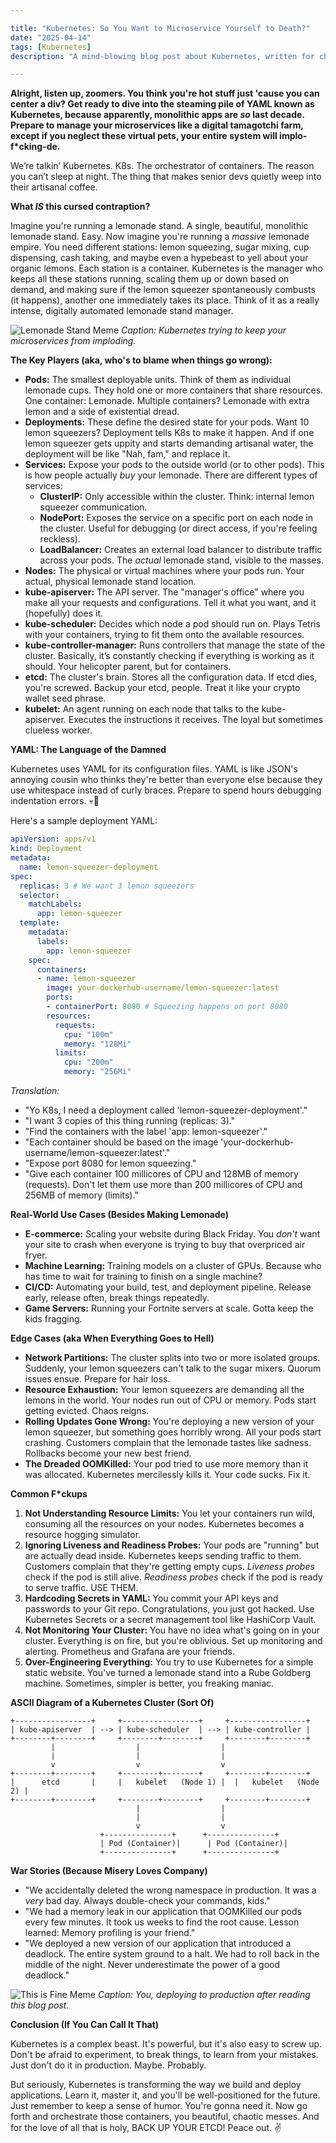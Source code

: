 ```yaml
---

title: "Kubernetes: So You Want to Microservice Yourself to Death?"
date: "2025-04-14"
tags: [Kubernetes]
description: "A mind-blowing blog post about Kubernetes, written for chaotic Gen Z engineers."

---
```


**Alright, listen up, zoomers. You think you're hot stuff just 'cause you can center a div? Get ready to dive into the steaming pile of YAML known as Kubernetes, because apparently, monolithic apps are *so* last decade. Prepare to manage your microservices like a digital tamagotchi farm, except if you neglect these virtual pets, your entire system will implo-f*cking-de.**

We’re talkin’ Kubernetes. K8s. The orchestrator of containers. The reason you can’t sleep at night. The thing that makes senior devs quietly weep into their artisanal coffee.

**What *IS* this cursed contraption?**

Imagine you're running a lemonade stand. A single, beautiful, monolithic lemonade stand. Easy. Now imagine you're running a *massive* lemonade empire. You need different stations: lemon squeezing, sugar mixing, cup dispensing, cash taking, and maybe even a hypebeast to yell about your organic lemons. Each station is a container. Kubernetes is the manager who keeps all these stations running, scaling them up or down based on demand, and making sure if the lemon squeezer spontaneously combusts (it happens), another one immediately takes its place. Think of it as a really intense, digitally automated lemonade stand manager.

![Lemonade Stand Meme](https://i.imgflip.com/1m0p4m.jpg)
*Caption: Kubernetes trying to keep your microservices from imploding.*

**The Key Players (aka, who's to blame when things go wrong):**

*   **Pods:** The smallest deployable units. Think of them as individual lemonade cups. They hold one or more containers that share resources. One container: Lemonade. Multiple containers? Lemonade with extra lemon and a side of existential dread.
*   **Deployments:** These define the desired state for your pods. Want 10 lemon squeezers? Deployment tells K8s to make it happen. And if one lemon squeezer gets uppity and starts demanding artisanal water, the deployment will be like "Nah, fam," and replace it.
*   **Services:** Expose your pods to the outside world (or to other pods). This is how people actually *buy* your lemonade. There are different types of services:
    *   **ClusterIP:** Only accessible within the cluster. Think: internal lemon squeezer communication.
    *   **NodePort:** Exposes the service on a specific port on each node in the cluster. Useful for debugging (or direct access, if you're feeling reckless).
    *   **LoadBalancer:** Creates an external load balancer to distribute traffic across your pods. The *actual* lemonade stand, visible to the masses.
*   **Nodes:** The physical or virtual machines where your pods run. Your actual, physical lemonade stand location.
*   **kube-apiserver:** The API server. The "manager's office" where you make all your requests and configurations. Tell it what you want, and it (hopefully) does it.
*   **kube-scheduler:** Decides which node a pod should run on. Plays Tetris with your containers, trying to fit them onto the available resources.
*   **kube-controller-manager:** Runs controllers that manage the state of the cluster. Basically, it’s constantly checking if everything is working as it should. Your helicopter parent, but for containers.
*   **etcd:** The cluster's brain. Stores all the configuration data. If etcd dies, you're screwed. Backup your etcd, people. Treat it like your crypto wallet seed phrase.
*   **kubelet:** An agent running on each node that talks to the kube-apiserver. Executes the instructions it receives. The loyal but sometimes clueless worker.

**YAML: The Language of the Damned**

Kubernetes uses YAML for its configuration files. YAML is like JSON's annoying cousin who thinks they're better than everyone else because they use whitespace instead of curly braces. Prepare to spend hours debugging indentation errors. 💀🙏

Here's a sample deployment YAML:

```yaml
apiVersion: apps/v1
kind: Deployment
metadata:
  name: lemon-squeezer-deployment
spec:
  replicas: 3 # We want 3 lemon squeezers
  selector:
    matchLabels:
      app: lemon-squeezer
  template:
    metadata:
      labels:
        app: lemon-squeezer
    spec:
      containers:
      - name: lemon-squeezer
        image: your-dockerhub-username/lemon-squeezer:latest
        ports:
        - containerPort: 8080 # Squeezing happens on port 8080
        resources:
          requests:
            cpu: "100m"
            memory: "128Mi"
          limits:
            cpu: "200m"
            memory: "256Mi"
```

*Translation:*

*   "Yo K8s, I need a deployment called 'lemon-squeezer-deployment'."
*   "I want 3 copies of this thing running (replicas: 3)."
*   "Find the containers with the label 'app: lemon-squeezer'."
*   "Each container should be based on the image 'your-dockerhub-username/lemon-squeezer:latest'."
*   "Expose port 8080 for lemon squeezing."
*   "Give each container 100 millicores of CPU and 128MB of memory (requests). Don't let them use more than 200 millicores of CPU and 256MB of memory (limits)."

**Real-World Use Cases (Besides Making Lemonade)**

*   **E-commerce:** Scaling your website during Black Friday. You *don't* want your site to crash when everyone is trying to buy that overpriced air fryer.
*   **Machine Learning:** Training models on a cluster of GPUs. Because who has time to wait for training to finish on a single machine?
*   **CI/CD:** Automating your build, test, and deployment pipeline. Release early, release often, break things repeatedly.
*   **Game Servers:** Running your Fortnite servers at scale. Gotta keep the kids fragging.

**Edge Cases (aka When Everything Goes to Hell)**

*   **Network Partitions:** The cluster splits into two or more isolated groups. Suddenly, your lemon squeezers can't talk to the sugar mixers. Quorum issues ensue. Prepare for hair loss.
*   **Resource Exhaustion:** Your lemon squeezers are demanding all the lemons in the world. Your nodes run out of CPU or memory. Pods start getting evicted. Chaos reigns.
*   **Rolling Updates Gone Wrong:** You're deploying a new version of your lemon squeezer, but something goes horribly wrong. All your pods start crashing. Customers complain that the lemonade tastes like sadness. Rollbacks become your new best friend.
*   **The Dreaded OOMKilled:** Your pod tried to use more memory than it was allocated. Kubernetes mercilessly kills it. Your code sucks. Fix it.

**Common F*ckups**

1.  **Not Understanding Resource Limits:** You let your containers run wild, consuming all the resources on your nodes. Kubernetes becomes a resource hogging simulator.
2.  **Ignoring Liveness and Readiness Probes:** Your pods are "running" but are actually dead inside. Kubernetes keeps sending traffic to them. Customers complain that they're getting empty cups. *Liveness probes* check if the pod is still alive. *Readiness probes* check if the pod is ready to serve traffic. USE THEM.
3.  **Hardcoding Secrets in YAML:** You commit your API keys and passwords to your Git repo. Congratulations, you just got hacked. Use Kubernetes Secrets or a secret management tool like HashiCorp Vault.
4.  **Not Monitoring Your Cluster:** You have no idea what's going on in your cluster. Everything is on fire, but you're oblivious. Set up monitoring and alerting. Prometheus and Grafana are your friends.
5.  **Over-Engineering Everything:** You try to use Kubernetes for a simple static website. You've turned a lemonade stand into a Rube Goldberg machine. Sometimes, simpler is better, you freaking maniac.

**ASCII Diagram of a Kubernetes Cluster (Sort Of)**

```
+-----------------+     +-----------------+     +-----------------+
| kube-apiserver  | --> | kube-scheduler  | --> | kube-controller |
+--------+--------+     +--------+--------+     +--------+--------+
         |                  |                  |
         |                  |                  |
         v                  v                  v
+--------+--------+     +--------+--------+     +--------+--------+
|      etcd       |     |   kubelet   (Node 1) |  |   kubelet   (Node 2) |
+--------+--------+     +--------+--------+     +--------+--------+
                            |                  |
                            |                  |
                            v                  v
                    +---------------+      +---------------+
                    | Pod (Container)|      | Pod (Container)|
                    +---------------+      +---------------+
```

**War Stories (Because Misery Loves Company)**

*   "We accidentally deleted the wrong namespace in production. It was a *very* bad day. Always double-check your commands, kids."
*   "We had a memory leak in our application that OOMKilled our pods every few minutes. It took us weeks to find the root cause. Lesson learned: Memory profiling is your friend."
*   "We deployed a new version of our application that introduced a deadlock. The entire system ground to a halt. We had to roll back in the middle of the night. Never underestimate the power of a good deadlock."

![This is Fine Meme](https://i.kym-cdn.com/photos/images/newsfeed/000/234/765/b7e.jpg)
*Caption: You, deploying to production after reading this blog post.*

**Conclusion (If You Can Call It That)**

Kubernetes is a complex beast. It's powerful, but it's also easy to screw up. Don't be afraid to experiment, to break things, to learn from your mistakes. Just don't do it in production. Maybe. Probably.

But seriously, Kubernetes is transforming the way we build and deploy applications. Learn it, master it, and you'll be well-positioned for the future. Just remember to keep a sense of humor. You're gonna need it. Now go forth and orchestrate those containers, you beautiful, chaotic messes. And for the love of all that is holy, BACK UP YOUR ETCD! Peace out. ✌️
